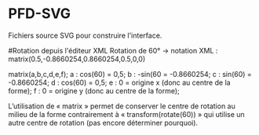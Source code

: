 # PFD-SVG
Fichiers source SVG pour construire l'interface. 

#Rotation depuis l'éditeur XML
Rotation de 60° -> notation XML : matrix(0.5,-0.8660254,0.8660254,0.5,0,0)

matrix(a,b,c,d,e,f);
a : cos(60) = 0,5;
b : -sin(60 = -0.8660254;
c : sin(60) = -0.8660254;
d : cos(60) = 0,5;
e : 0 = origine x (donc au centre de la forme);
f : 0 = origine y (donc au centre de la forme);

L’utilisation de « matrix » permet de conserver le centre de rotation au milieu de la forme contrairement à « transform(rotate(60)) » qui utilise un autre centre de rotation (pas encore déterminer pourquoi). 

